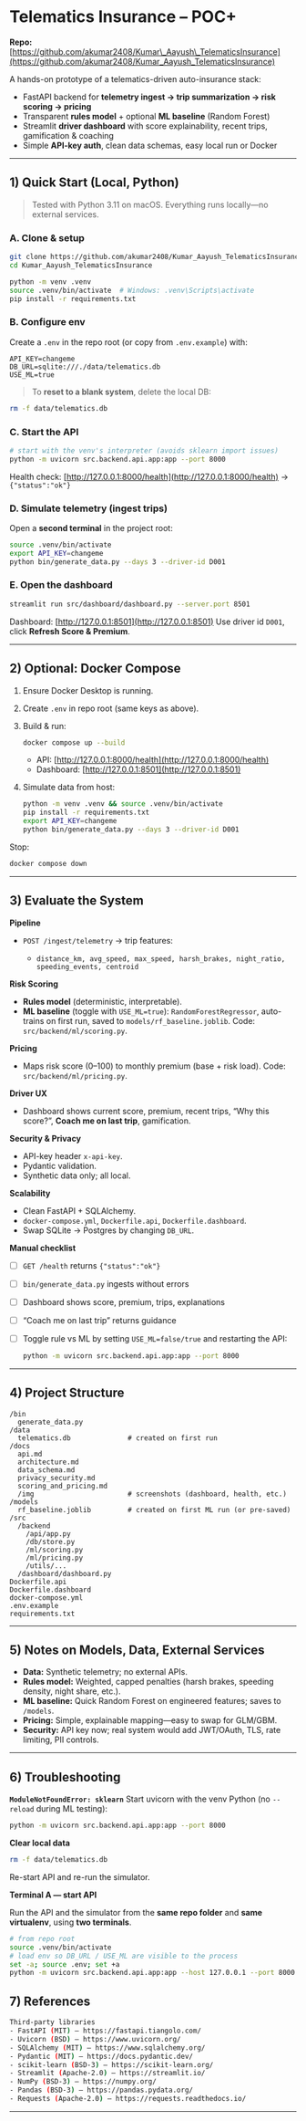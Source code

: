 # Telematics Insurance – POC+

**Repo:** [https://github.com/akumar2408/Kumar\_Aayush\_TelematicsInsurance](https://github.com/akumar2408/Kumar_Aayush_TelematicsInsurance)

A hands-on prototype of a telematics-driven auto-insurance stack:

* FastAPI backend for **telemetry ingest → trip summarization → risk scoring → pricing**
* Transparent **rules model** + optional **ML baseline** (Random Forest)
* Streamlit **driver dashboard** with score explainability, recent trips, gamification & coaching
* Simple **API-key auth**, clean data schemas, easy local run or Docker

---

## 1) Quick Start (Local, Python)

> Tested with Python 3.11 on macOS. Everything runs locally—no external services.

### A. Clone & setup

```bash
git clone https://github.com/akumar2408/Kumar_Aayush_TelematicsInsurance.git
cd Kumar_Aayush_TelematicsInsurance

python -m venv .venv
source .venv/bin/activate  # Windows: .venv\Scripts\activate
pip install -r requirements.txt
```

### B. Configure env

Create a `.env` in the repo root (or copy from `.env.example`) with:

```
API_KEY=changeme
DB_URL=sqlite:///./data/telematics.db
USE_ML=true
```

> To **reset to a blank system**, delete the local DB:

```bash
rm -f data/telematics.db
```

### C. Start the API

```bash
# start with the venv's interpreter (avoids sklearn import issues)
python -m uvicorn src.backend.api.app:app --port 8000
```

Health check: [http://127.0.0.1:8000/health](http://127.0.0.1:8000/health) → `{"status":"ok"}`

### D. Simulate telemetry (ingest trips)

Open a **second terminal** in the project root:

```bash
source .venv/bin/activate
export API_KEY=changeme
python bin/generate_data.py --days 3 --driver-id D001
```

### E. Open the dashboard

```bash
streamlit run src/dashboard/dashboard.py --server.port 8501
```

Dashboard: [http://127.0.0.1:8501](http://127.0.0.1:8501)
Use driver id `D001`, click **Refresh Score & Premium**.

---

## 2) Optional: Docker Compose

1. Ensure Docker Desktop is running.

2. Create `.env` in repo root (same keys as above).

3. Build & run:

   ```bash
   docker compose up --build
   ```

   * API: [http://127.0.0.1:8000/health](http://127.0.0.1:8000/health)
   * Dashboard: [http://127.0.0.1:8501](http://127.0.0.1:8501)

4. Simulate data from host:

   ```bash
   python -m venv .venv && source .venv/bin/activate
   pip install -r requirements.txt
   export API_KEY=changeme
   python bin/generate_data.py --days 3 --driver-id D001
   ```

Stop:

```bash
docker compose down
```

---

## 3) Evaluate the System

**Pipeline**

* `POST /ingest/telemetry` → trip features:

  * `distance_km, avg_speed, max_speed, harsh_brakes, night_ratio, speeding_events, centroid`

**Risk Scoring**

* **Rules model** (deterministic, interpretable).
* **ML baseline** (toggle with `USE_ML=true`): `RandomForestRegressor`, auto-trains on first run, saved to `models/rf_baseline.joblib`.
  Code: `src/backend/ml/scoring.py`.

**Pricing**

* Maps risk score (0–100) to monthly premium (base + risk load).
  Code: `src/backend/ml/pricing.py`.

**Driver UX**

* Dashboard shows current score, premium, recent trips, “Why this score?”, **Coach me on last trip**, gamification.

**Security & Privacy**

* API-key header `x-api-key`.
* Pydantic validation.
* Synthetic data only; all local.

**Scalability**

* Clean FastAPI + SQLAlchemy.
* `docker-compose.yml`, `Dockerfile.api`, `Dockerfile.dashboard`.
* Swap SQLite → Postgres by changing `DB_URL`.

**Manual checklist**

* [ ] `GET /health` returns `{"status":"ok"}`
* [ ] `bin/generate_data.py` ingests without errors
* [ ] Dashboard shows score, premium, trips, explanations
* [ ] “Coach me on last trip” returns guidance
* [ ] Toggle rule vs ML by setting `USE_ML=false/true` and restarting the API:

  ```bash
  python -m uvicorn src.backend.api.app:app --port 8000
  ```

---

## 4) Project Structure

```
/bin
  generate_data.py
/data
  telematics.db              # created on first run
/docs
  api.md
  architecture.md
  data_schema.md
  privacy_security.md
  scoring_and_pricing.md
  /img                       # screenshots (dashboard, health, etc.)
/models
  rf_baseline.joblib         # created on first ML run (or pre-saved)
/src
  /backend
    /api/app.py
    /db/store.py
    /ml/scoring.py
    /ml/pricing.py
    /utils/...
  /dashboard/dashboard.py
Dockerfile.api
Dockerfile.dashboard
docker-compose.yml
.env.example
requirements.txt
```

---

## 5) Notes on Models, Data, External Services

* **Data:** Synthetic telemetry; no external APIs.
* **Rules model:** Weighted, capped penalties (harsh brakes, speeding density, night share, etc.).
* **ML baseline:** Quick Random Forest on engineered features; saves to `/models`.
* **Pricing:** Simple, explainable mapping—easy to swap for GLM/GBM.
* **Security:** API key now; real system would add JWT/OAuth, TLS, rate limiting, PII controls.

---

## 6) Troubleshooting

**`ModuleNotFoundError: sklearn`**
Start uvicorn with the venv Python (no `--reload` during ML testing):

```bash
python -m uvicorn src.backend.api.app:app --port 8000
```

**Clear local data**

```bash
rm -f data/telematics.db
```

Re-start API and re-run the simulator.


**Terminal A — start API**

Run the API and the simulator from the **same repo folder** and **same virtualenv**, using **two terminals**.

```bash
# from repo root
source .venv/bin/activate
# load env so DB_URL / USE_ML are visible to the process
set -a; source .env; set +a
python -m uvicorn src.backend.api.app:app --host 127.0.0.1 --port 8000
```

## 7) References
```bash
Third-party libraries 
- FastAPI (MIT) — https://fastapi.tiangolo.com/
- Uvicorn (BSD) — https://www.uvicorn.org/
- SQLAlchemy (MIT) — https://www.sqlalchemy.org/
- Pydantic (MIT) — https://docs.pydantic.dev/
- scikit-learn (BSD-3) — https://scikit-learn.org/
- Streamlit (Apache-2.0) — https://streamlit.io/
- NumPy (BSD-3) — https://numpy.org/
- Pandas (BSD-3) — https://pandas.pydata.org/
- Requests (Apache-2.0) — https://requests.readthedocs.io/
```

---

